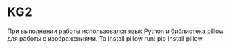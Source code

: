 # KG2
При выполнении работы использовался язык Python и библиотека pillow для работы с изображениями.
To install pillow run: pip install pillow
